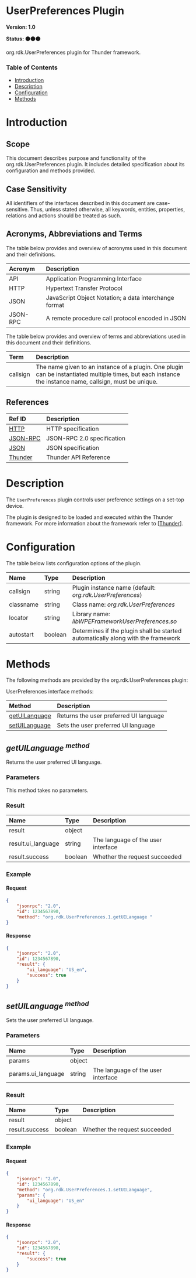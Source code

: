 <!-- Generated automatically, DO NOT EDIT! -->
<a name="head.UserPreferences_Plugin"></a>
# UserPreferences Plugin

**Version: 1.0**

**Status: :black_circle::black_circle::black_circle:**

org.rdk.UserPreferences plugin for Thunder framework.

### Table of Contents

- [Introduction](#head.Introduction)
- [Description](#head.Description)
- [Configuration](#head.Configuration)
- [Methods](#head.Methods)

<a name="head.Introduction"></a>
# Introduction

<a name="head.Scope"></a>
## Scope

This document describes purpose and functionality of the org.rdk.UserPreferences plugin. It includes detailed specification about its configuration and methods provided.

<a name="head.Case_Sensitivity"></a>
## Case Sensitivity

All identifiers of the interfaces described in this document are case-sensitive. Thus, unless stated otherwise, all keywords, entities, properties, relations and actions should be treated as such.

<a name="head.Acronyms,_Abbreviations_and_Terms"></a>
## Acronyms, Abbreviations and Terms

The table below provides and overview of acronyms used in this document and their definitions.

| Acronym | Description |
| :-------- | :-------- |
| <a name="acronym.API">API</a> | Application Programming Interface |
| <a name="acronym.HTTP">HTTP</a> | Hypertext Transfer Protocol |
| <a name="acronym.JSON">JSON</a> | JavaScript Object Notation; a data interchange format |
| <a name="acronym.JSON-RPC">JSON-RPC</a> | A remote procedure call protocol encoded in JSON |

The table below provides and overview of terms and abbreviations used in this document and their definitions.

| Term | Description |
| :-------- | :-------- |
| <a name="term.callsign">callsign</a> | The name given to an instance of a plugin. One plugin can be instantiated multiple times, but each instance the instance name, callsign, must be unique. |

<a name="head.References"></a>
## References

| Ref ID | Description |
| :-------- | :-------- |
| <a name="ref.HTTP">[HTTP](http://www.w3.org/Protocols)</a> | HTTP specification |
| <a name="ref.JSON-RPC">[JSON-RPC](https://www.jsonrpc.org/specification)</a> | JSON-RPC 2.0 specification |
| <a name="ref.JSON">[JSON](http://www.json.org/)</a> | JSON specification |
| <a name="ref.Thunder">[Thunder](https://github.com/WebPlatformForEmbedded/Thunder/blob/master/doc/WPE%20-%20API%20-%20WPEFramework.docx)</a> | Thunder API Reference |

<a name="head.Description"></a>
# Description

The `UserPreferences` plugin controls user preference settings on a set-top device.

The plugin is designed to be loaded and executed within the Thunder framework. For more information about the framework refer to [[Thunder](#ref.Thunder)].

<a name="head.Configuration"></a>
# Configuration

The table below lists configuration options of the plugin.

| Name | Type | Description |
| :-------- | :-------- | :-------- |
| callsign | string | Plugin instance name (default: *org.rdk.UserPreferences*) |
| classname | string | Class name: *org.rdk.UserPreferences* |
| locator | string | Library name: *libWPEFrameworkUserPreferences.so* |
| autostart | boolean | Determines if the plugin shall be started automatically along with the framework |

<a name="head.Methods"></a>
# Methods

The following methods are provided by the org.rdk.UserPreferences plugin:

UserPreferences interface methods:

| Method | Description |
| :-------- | :-------- |
| [getUILanguage ](#method.getUILanguage ) | Returns the user preferred UI language |
| [setUILanguage](#method.setUILanguage) | Sets the user preferred UI language |


<a name="method.getUILanguage_"></a>
## *getUILanguage  <sup>method</sup>*

Returns the user preferred UI language.

### Parameters

This method takes no parameters.

### Result

| Name | Type | Description |
| :-------- | :-------- | :-------- |
| result | object |  |
| result.ui_language | string | The language of the user interface |
| result.success | boolean | Whether the request succeeded |

### Example

#### Request

```json
{
    "jsonrpc": "2.0",
    "id": 1234567890,
    "method": "org.rdk.UserPreferences.1.getUILanguage "
}
```

#### Response

```json
{
    "jsonrpc": "2.0",
    "id": 1234567890,
    "result": {
        "ui_language": "US_en",
        "success": true
    }
}
```

<a name="method.setUILanguage"></a>
## *setUILanguage <sup>method</sup>*

Sets the user preferred UI language.

### Parameters

| Name | Type | Description |
| :-------- | :-------- | :-------- |
| params | object |  |
| params.ui_language | string | The language of the user interface |

### Result

| Name | Type | Description |
| :-------- | :-------- | :-------- |
| result | object |  |
| result.success | boolean | Whether the request succeeded |

### Example

#### Request

```json
{
    "jsonrpc": "2.0",
    "id": 1234567890,
    "method": "org.rdk.UserPreferences.1.setUILanguage",
    "params": {
        "ui_language": "US_en"
    }
}
```

#### Response

```json
{
    "jsonrpc": "2.0",
    "id": 1234567890,
    "result": {
        "success": true
    }
}
```


